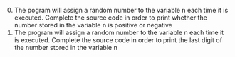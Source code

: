 0. The pogram will assign a random number to the variable n each time it is executed. Complete the source code in order to print whether the number stored in the variable n is positive or negative
1. The program will assign a random number to the variable n each time it is executed. Complete the source code in order to print the last digit of the number stored in the variable n
